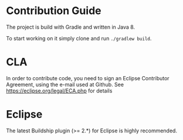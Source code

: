 # Contribution Guide

The project is build with Gradle and written in Java 8.

To start working on it simply clone and run `./gradlew build`.

# CLA

In order to contribute code, you need to sign an Eclipse Contributor Agreement, using the e-mail used at Github.
See https://eclipse.org/legal/ECA.php for details

# Eclipse

The latest Buildship plugin  (>= 2.*) for Eclipse is highly recommended.
